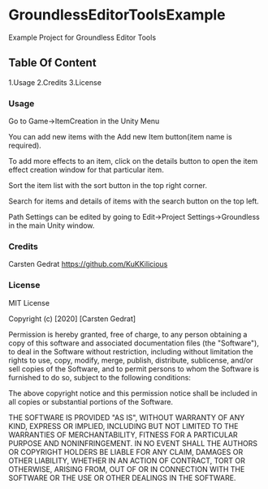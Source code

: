 # GroundlessEditorToolsExample
Example Project for Groundless Editor Tools


## Table Of Content
1.Usage
2.Credits
3.License

### Usage

Go to Game->ItemCreation  in the Unity Menu

You can add new items with the Add new Item button(item name is required).

To add more effects to an item, click on the details button to open the item effect creation window for that particular item.

Sort the item list with the sort button in the top right corner.

Search for items and details of items with the search button on the top left.

Path Settings can be edited by going to Edit->Project Settings->Groundless in the main Unity window.

### Credits
Carsten Gedrat https://github.com/KuKKilicious

### License
MIT License

Copyright (c) [2020] [Carsten Gedrat]

Permission is hereby granted, free of charge, to any person obtaining a copy of this software and associated documentation files (the "Software"), to deal in the Software without restriction, including without limitation the rights to use, copy, modify, merge, publish, distribute, sublicense, and/or sell copies of the Software, and to permit persons to whom the Software is furnished to do so, subject to the following conditions:

The above copyright notice and this permission notice shall be included in all copies or substantial portions of the Software.

THE SOFTWARE IS PROVIDED "AS IS", WITHOUT WARRANTY OF ANY KIND, EXPRESS OR IMPLIED, INCLUDING BUT NOT LIMITED TO THE WARRANTIES OF MERCHANTABILITY, FITNESS FOR A PARTICULAR PURPOSE AND NONINFRINGEMENT. IN NO EVENT SHALL THE AUTHORS OR COPYRIGHT HOLDERS BE LIABLE FOR ANY CLAIM, DAMAGES OR OTHER LIABILITY, WHETHER IN AN ACTION OF CONTRACT, TORT OR OTHERWISE, ARISING FROM, OUT OF OR IN CONNECTION WITH THE SOFTWARE OR THE USE OR OTHER DEALINGS IN THE SOFTWARE.